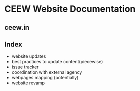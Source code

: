 # CEEW Website Documentation
## ceew.in

## Index
- website updates
- best practices to update content(piecewise)
- issue tracker
- coordination with external agency
- webpages mapping (potentially)
- website revamp
